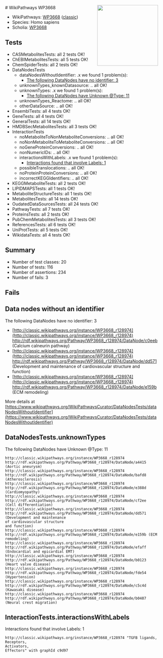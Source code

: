 <img style="float: right; width: 200px" src="https://upload.wikimedia.org/wikipedia/commons/thumb/8/83/Wplogo_with_text_500.png/640px-Wplogo_with_text_500.png" />
# WikiPathways WP3668

* WikiPathways: [WP3668](https://wikipathways.org/pathways/WP3668) ([classic](https://classic.wikipathways.org/instance/WP3668))
* Species: Homo sapiens
* Scholia: [WP3668](https://scholia.toolforge.org/wikipathways/WP3668)
## Tests
* CASMetabolitesTests: all 2 tests OK!
* ChEBIMetabolitesTests: all 5 tests OK!
* ChemSpiderTests: all 2 tests OK!
* DataNodesTests
    * dataNodesWithoutIdentifier: .x we found 1 problem(s):
        * [The following DataNodes have no identifier: 3](#d2d32fa2)
    * unknownTypes_knownDatasource: .. all OK!
    * unknownTypes: .x we found 1 problem(s):
        * [The following DataNodes have Unknown @Type: 11](#ef950832)
    * unknownTypes_Reactome: .. all OK!
    * otherDataSource: .. all OK!
* EnsemblTests: all 4 tests OK!
* GeneTests: all 4 tests OK!
* GeneralTests: all 14 tests OK!
* HMDBSecMetabolitesTests: all 3 tests OK!
* InteractionTests
    * noMetaboliteToNonMetaboliteConversions: .. all OK!
    * noNonMetaboliteToMetaboliteConversions: .. all OK!
    * noGeneProteinConversions: .. all OK!
    * nonNumericIDs: .. all OK!
    * interactionsWithLabels: .x we found 1 problem(s):
        * [Interactions found that involve Labels: 1](#630d2678)
    * possibleTranslocations: .. all OK!
    * noProteinProteinConversions: .. all OK!
    * incorrectKEGGIdentifiers: .. all OK!
* KEGGMetaboliteTests: all 2 tests OK!
* LIPIDMAPSTests: all 1 tests OK!
* MetaboliteStructureTests: all 1 tests OK!
* MetabolitesTests: all 14 tests OK!
* OudatedDataSourcesTests: all 24 tests OK!
* PathwayTests: all 7 tests OK!
* ProteinsTests: all 2 tests OK!
* PubChemMetabolitesTests: all 3 tests OK!
* ReferencesTests: all 6 tests OK!
* UniProtTests: all 5 tests OK!
* WikidataTests: all 4 tests OK!


## Summary

* Number of test classes: 20
* Number of tests: 116
* Number of assertions: 234
* Number of fails: 3

## Fails

<a name="d2d32fa2" />

## Data nodes without an identifier

The following DataNodes have no identifier: 3

* [http://classic.wikipathways.org/instance/WP3668_r128974](http://classic.wikipathways.org/instance/WP3668_r128974) http://rdf.wikipathways.org/Pathway/WP3668_r128974/DataNode/c0eeb (Calcium calneurin pathway)
* [http://classic.wikipathways.org/instance/WP3668_r128974](http://classic.wikipathways.org/instance/WP3668_r128974) http://rdf.wikipathways.org/Pathway/WP3668_r128974/DataNode/dd571 (Development and maintenance 
of cardiovascular structure 
and function)
* [http://classic.wikipathways.org/instance/WP3668_r128974](http://classic.wikipathways.org/instance/WP3668_r128974) http://rdf.wikipathways.org/Pathway/WP3668_r128974/DataNode/e159b (ECM remodeling)


More details at [https://www.wikipathways.org/WikiPathwaysCurator/DataNodesTests/dataNodesWithoutIdentifier](https://www.wikipathways.org/WikiPathwaysCurator/DataNodesTests/dataNodesWithoutIdentifier)

<a name="ef950832" />

## DataNodesTests.unknownTypes

The following DataNodes have Unknown @Type: 11
```
http://classic.wikipathways.org/instance/WP3668_r128974 http://rdf.wikipathways.org/Pathway/WP3668_r128974/DataNode/a4415 (Aortic aneurysm)
http://classic.wikipathways.org/instance/WP3668_r128974 http://rdf.wikipathways.org/Pathway/WP3668_r128974/DataNode/bafd8 (Atherosclerosis)
http://classic.wikipathways.org/instance/WP3668_r128974 http://rdf.wikipathways.org/Pathway/WP3668_r128974/DataNode/e388d (Cardiomyopathy)
http://classic.wikipathways.org/instance/WP3668_r128974 http://rdf.wikipathways.org/Pathway/WP3668_r128974/DataNode/cf2ee (Cell differentiation)
http://classic.wikipathways.org/instance/WP3668_r128974 http://rdf.wikipathways.org/Pathway/WP3668_r128974/DataNode/dd571 (Development and maintenance 
of cardiovascular structure 
and function)
http://classic.wikipathways.org/instance/WP3668_r128974 http://rdf.wikipathways.org/Pathway/WP3668_r128974/DataNode/e159b (ECM remodeling)
http://classic.wikipathways.org/instance/WP3668_r128974 http://rdf.wikipathways.org/Pathway/WP3668_r128974/DataNode/efaff (Endocardial and epicardial EMT)
http://classic.wikipathways.org/instance/WP3668_r128974 http://rdf.wikipathways.org/Pathway/WP3668_r128974/DataNode/b0123 (Heart valve disease)
http://classic.wikipathways.org/instance/WP3668_r128974 http://rdf.wikipathways.org/Pathway/WP3668_r128974/DataNode/fde54 (Hypertension)
http://classic.wikipathways.org/instance/WP3668_r128974 http://rdf.wikipathways.org/Pathway/WP3668_r128974/DataNode/c5c4d (Kawasaki disease)
http://classic.wikipathways.org/instance/WP3668_r128974 http://rdf.wikipathways.org/Pathway/WP3668_r128974/DataNode/b0487 (Neural crest migration)
```

<a name="630d2678" />

## InteractionTests.interactionsWithLabels

Interactions found that involve Labels: 1
```
http://classic.wikipathways.org/instance/WP3668_r128974 "TGFB ligands, 
Receptors, 
Activators, 
Effectors" with graphId c9d97
```

